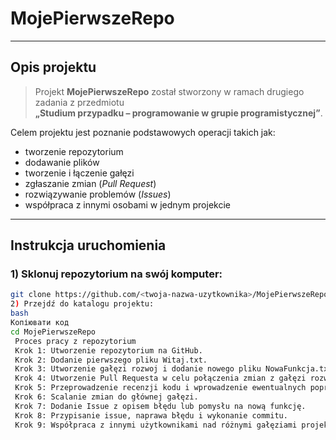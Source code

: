 # MojePierwszeRepo

---

## Opis projektu

> Projekt **MojePierwszeRepo** został stworzony w ramach drugiego zadania z przedmiotu  
> **„Studium przypadku – programowanie w grupie programistycznej”**.

Celem projektu jest poznanie podstawowych operacji takich jak:

- tworzenie repozytorium  
- dodawanie plików  
- tworzenie i łączenie gałęzi  
- zgłaszanie zmian (*Pull Request*)  
- rozwiązywanie problemów (*Issues*)  
- współpraca z innymi osobami w jednym projekcie  

---

## Instrukcja uruchomienia

### 1) Sklonuj repozytorium na swój komputer:
```bash
git clone https://github.com/<twoja-nazwa-uzytkownika>/MojePierwszeRepo.git
2) Przejdź do katalogu projektu:
bash
Копіювати код
cd MojePierwszeRepo
 Proces pracy z repozytorium
 Krok 1: Utworzenie repozytorium na GitHub.
 Krok 2: Dodanie pierwszego pliku Witaj.txt.
 Krok 3: Utworzenie gałęzi rozwoj i dodanie nowego pliku NowaFunkcja.txt.
 Krok 4: Utworzenie Pull Requesta w celu połączenia zmian z gałęzi rozwoj do main.
 Krok 5: Przeprowadzenie recenzji kodu i wprowadzenie ewentualnych poprawek.
 Krok 6: Scalanie zmian do głównej gałęzi.
 Krok 7: Dodanie Issue z opisem błędu lub pomysłu na nową funkcję.
 Krok 8: Przypisanie issue, naprawa błędu i wykonanie commitu.
 Krok 9: Współpraca z innymi użytkownikami nad różnymi gałęziami projektu.
